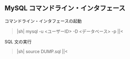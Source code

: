 ## MySQL コマンドライン・インタフェース


コマンドライン・インタフェースの起動
>|sh|
mysql -u <ユーザーID> -D <データベース> -p
||<

SQL 文の実行
>|sh|
source DUMP.sql
||<

